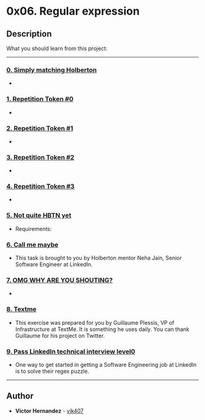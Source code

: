 # 0x06. Regular expression

## Description
What you should learn from this project:

---

### [0. Simply matching Holberton](./0-simply_match_holberton.rb)
* 


### [1. Repetition Token #0](./1-repetition_token_0.rb)
* 


### [2. Repetition Token #1](./2-repetition_token_1.rb)
* 


### [3. Repetition Token #2](./3-repetition_token_2.rb)
* 


### [4. Repetition Token #3](./4-repetition_token_3.rb)
* 


### [5. Not quite HBTN yet](./5-beginning_and_end.rb)
* Requirements:


### [6. Call me maybe](./6-phone_number.rb)
* This task is brought to you by Holberton mentor Neha Jain, Senior Software Engineer at LinkedIn.


### [7. OMG WHY ARE YOU SHOUTING?](./7-OMG_WHY_ARE_YOU_SHOUTING.rb)
* 


### [8. Textme](./100-textme.rb)
* This exercise was prepared for you by Guillaume Plessis, VP of Infrastructure at TextMe. It is something he uses daily. You can thank Guillaume for his project on Twitter.


### [9. Pass LinkedIn technical interview level0](./101-passed_linkedin_regex_challenge.jpg)
* One way to get started in getting a Software Engineering job at LinkedIn is to solve their regex puzzle.

---

## Author
* **Victor Hernandez** - [vik407](https://github.com/vik407)